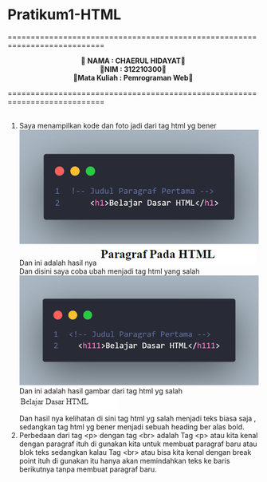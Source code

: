 # Pratikum1-HTML

===========================================================================<br>
<p align="center">
 &#128640 <b>NAMA          :  CHAERUL HIDAYAT</b>&#128640 <br> 
  &#128640<b>NIM           :  312210300</b>&#128640 <br>
 &#128640<b>Mata Kuliah   :  Pemrograman Web</b>&#128640 <br>
</p>
===========================================================================<br><br>


 1. Saya menampilkan kode dan foto jadi dari tag html yg bener 
![Gambar TAG HTML](<FOTO README/code1.png>) <br>
 Dan ini adalah hasil nya 
![Hasil Gambar Tag HTML](<FOTO README/code2.png>)<br>
 Dan disini saya coba ubah menjadi tag html yang salah 
![TAH HTML YG SALAH](<FOTO README/code 3.png>) <br>
 Dan ini adalah hasil gambar dari tag html yg salah
![Gambar TAG HTML yang salah](<FOTO README/code4.png>)<br>
 Dan hasil nya kelihatan di sini tag html yg salah menjadi teks biasa saja , sedangkan tag html yg bener menjadi sebuah heading ber alas bold.<br>
 2. Perbedaan dari tag &#60;p&#62; dengan tag &#60;br&#62; adalah
 Tag &#60;p&#62; atau kita kenal dengan paragraf ituh di gunakan kita untuk membuat paragraf baru atau blok teks sedangkan kalau Tag &#60;br&#62; atau bisa kita kenal dengan break point ituh di gunakan itu hanya akan memindahkan teks ke baris berikutnya tanpa membuat paragraf baru. <br>
